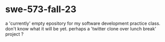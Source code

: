 # swe-573-fall-23
a 'currently' empty epository for my software development practice class. don't know what it will be yet. perhaps a 'twitter clone over lunch break' project ? 
